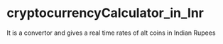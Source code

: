 # cryptocurrencyCalculator_in_Inr
It is a convertor and gives a real time rates of alt coins in Indian Rupees

